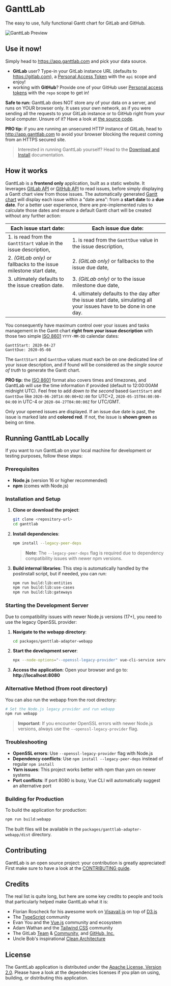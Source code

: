 # GanttLab

The easy to use, fully functional Gantt chart for GitLab and GitHub.

![GanttLab Preview](packages/ganttlab-adapter-webapp/public/images/GanttLab-preview.png)

## Use it now!

Simply head to https://app.ganttlab.com and pick your data source.

- **GitLab** user? Type-in your GitLab instance URL (defaults to https://gitlab.com), a [Personal Access Token](https://gitlab.com/-/profile/personal_access_tokens) with the `api` scope and enjoy!
- working with **GitHub**? Provide one of your GitHub user [Personal access tokens](https://github.com/settings/tokens) with the `repo` scope to get in!

**Safe to run:** GanttLab does NOT store any of your data on a server, and runs on YOUR browser only. It uses your own network, as if you were sending all the requests to your GitLab instance or to GitHub right from your local computer. Unsure of it? Have a look at [the source code](https://gitlab.com/ganttlab/ganttlab/tree/master).

**PRO tip:** if you are running an unsecured HTTP instance of GitLab, head to http://app.ganttlab.com to avoid your browser blocking the request coming from an HTTPS secured site.

> Interested in running GanttLab yourself? Head to the [Download and Install](docs/download-and-install.md) documentation.

## How it works

GanttLab is a **frontend only** application, built as a static website. It leverages [GitLab API](https://gitlab.com/help/api/README.md) or [GitHub API](https://developer.github.com/v3/) to read issues, before simply displaying a Gantt chart view from those issues. The automatically generated [Gantt chart](https://en.wikipedia.org/wiki/Gantt_chart) will display each issue within a "date area": from a **start date** to a **due date**. For a better user experience, there are pre-implemented rules to calculate those dates and ensure a default Gantt chart will be created without any further action:

| Each issue **start date**: | Each issue **due date**: |
|----------------------------|--------------------------|
| 1. is read from the `GanttStart` value in the issue description, | 1. is read from the `GanttDue` value in the issue description, |
| 2. _(GitLab only)_ or fallbacks to the issue milestone start date, | 2. _(GitLab only)_ or fallbacks to the issue due date, |
| 3. ultimately defaults to the issue creation date. | 3. _(GitLab only)_ or to the issue milestone due date, |
| | 4. ultimately defaults to the day after the issue start date, simulating all your issues have to be done in one day. |

You consequently have maximum control over your issues and tasks management in the Gantt chart **right from your issue description** with those two simple [ISO 8601](https://en.wikipedia.org/wiki/ISO_8601#Calendar_dates) `YYYY-MM-DD` calendar dates:

```
GanttStart: 2020-04-27
GanttDue: 2020-05-08
```

The `GanttStart` and `GanttDue` values must each be on one dedicated line of your issue description, and if found will be considered as the _single source of truth_ to generate the Gantt chart.

**PRO tip:** the [ISO 8601](https://en.wikipedia.org/wiki/ISO_8601#Calendar_dates) format also covers times and timezones, and GanttLab will use the time information if provided (default to 12:00:00AM midnight UTC). Feel free to add _down to the second_ based `GanttStart` and `GanttDue` like `2020-06-20T14:00:00+02:00` for UTC+2, `2020-05-15T04:00:00-04:00` in UTC-4 or `2020-04-27T04:00:00Z` for UTC/GMT.

Only your opened issues are displayed. If an issue due date is past, the issue is marked late and **colored red**. If not, the issue is **shown green** as being on time.

## Running GanttLab Locally

If you want to run GanttLab on your local machine for development or testing purposes, follow these steps:

### Prerequisites

- **Node.js** (version 16 or higher recommended)
- **npm** (comes with Node.js)

### Installation and Setup

1. **Clone or download the project**:
   ```bash
   git clone <repository-url>
   cd ganttlab
   ```

2. **Install dependencies**:
   ```bash
   npm install --legacy-peer-deps
   ```
   
   > **Note**: The `--legacy-peer-deps` flag is required due to dependency compatibility issues with newer npm versions.

3. **Build internal libraries**:
   This step is automatically handled by the postinstall script, but if needed, you can run:
   ```bash
   npm run build:lib:entities
   npm run build:lib:use-cases
   npm run build:lib:gateways
   ```

### Starting the Development Server

Due to compatibility issues with newer Node.js versions (17+), you need to use the legacy OpenSSL provider:

1. **Navigate to the webapp directory**:
   ```bash
   cd packages/ganttlab-adapter-webapp
   ```

2. **Start the development server**:
   ```bash
   npx --node-options="--openssl-legacy-provider" vue-cli-service serve
   ```

3. **Access the application**:
   Open your browser and go to: **http://localhost:8080**

### Alternative Method (from root directory)

You can also run the webapp from the root directory:
```bash
# Set the Node.js legacy provider and run webapp
npm run webapp
```

> **Important**: If you encounter OpenSSL errors with newer Node.js versions, always use the `--openssl-legacy-provider` flag.

### Troubleshooting

- **OpenSSL errors**: Use `--openssl-legacy-provider` flag with Node.js
- **Dependency conflicts**: Use `npm install --legacy-peer-deps` instead of regular `npm install`
- **Yarn issues**: This project works better with npm than yarn on newer systems
- **Port conflicts**: If port 8080 is busy, Vue CLI will automatically suggest an alternative port

### Building for Production

To build the application for production:
```bash
npm run build:webapp
```

The built files will be available in the `packages/ganttlab-adapter-webapp/dist` directory.

## Contributing

GanttLab is an open source project: your contribution is greatly appreciated! First make sure to have a look at the [CONTRIBUTING guide](CONTRIBUTING.md).

## Credits

The real list is quite long, but here are some key credits to people and tools that particularly helped make GanttLab what it is:

- Florian Roscheck for his awesome work on [Visavail.js](https://github.com/flrs/visavail) on top of [D3.js](https://d3js.org/)
- The [TypeScript](https://www.typescriptlang.org/) community
- Evan You and the [Vue.js](http://vuejs.org/) community and ecosystem
- Adam Wathan and the [Tailwind CSS](https://tailwindcss.com/) community
- The GitLab [Team](https://about.gitlab.com/team/) & [Community](https://about.gitlab.com/community/), and [GitHub, Inc.](https://github.com/)
- Uncle Bob's inspirational [Clean Architecture](https://blog.cleancoder.com/uncle-bob/2012/08/13/the-clean-architecture.html)

## License

The GanttLab application is distributed under the [Apache License, Version 2.0](LICENSE). Please have a look at the dependencies licenses if you plan on using, building, or distributing this application.
